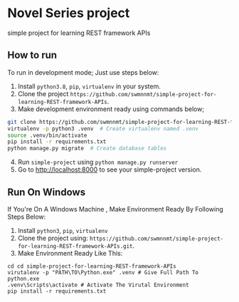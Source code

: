 # Novel Series project
simple project for learning REST framework APIs

## How to run

To run in development mode; Just use steps below:

1. Install `python3.8`, `pip`, `virtualenv` in your system.
2. Clone the project `https://github.com/swmnnmt/simple-project-for-learning-REST-framework-APIs`.
3. Make development environment ready using commands below;

  ```bash
  git clone https://github.com/swmnnmt/simple-project-for-learning-REST-framework-APIs.git && cd simple-project-for-learning-REST-framework-APIs
  virtualenv -p python3 .venv  # Create virtualenv named .venv
  source .venv/bin/activate
  pip install -r requirements.txt
  python manage.py migrate  # Create database tables
  ```

4. Run `simple-project` using `python manage.py runserver`
5. Go to [http://localhost:8000](http://localhost:8000) to see your simple-project version.

## Run On Windows

If You're On A Windows Machine , Make Environment Ready By Following Steps Below:
1. Install `python3`, `pip`, `virtualenv` 
2. Clone the project using:  `https://github.com/swmnnmt/simple-project-for-learning-REST-framework-APIs.git`.
3. Make Environment Ready Like This:
``` Command Prompt
cd cd simple-project-for-learning-REST-framework-APIs
virutalenv -p "PATH\TO\Python.exe" .venv # Give Full Path To python.exe
.venv\Scripts\activate # Activate The Virutal Environment
pip install -r requirements.txt
